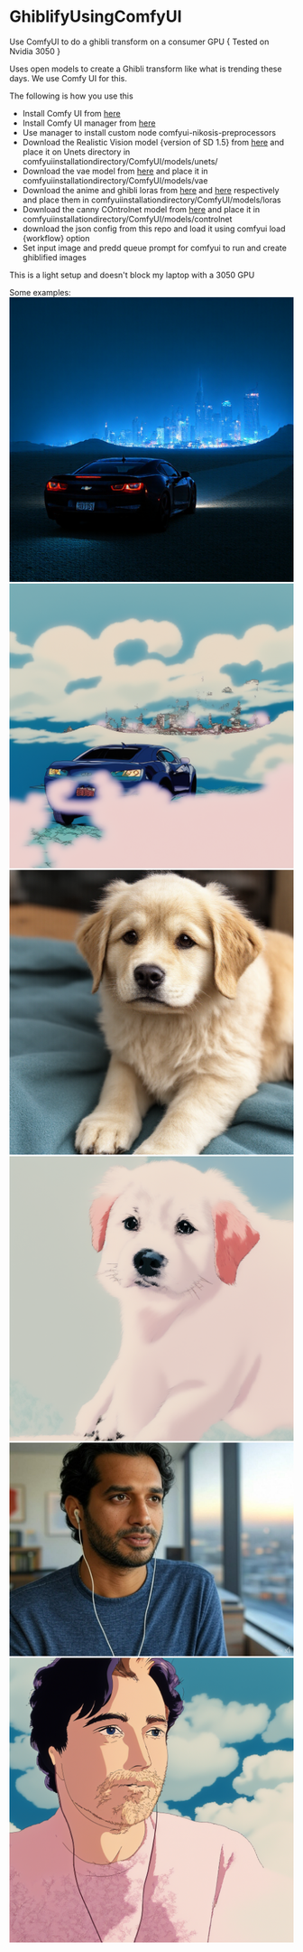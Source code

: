 # GhiblifyUsingComfyUI
Use ComfyUI to do a ghibli transform on a consumer GPU { Tested on Nvidia 3050 }

Uses open models to create a Ghibli transform like what is trending these days. We use Comfy UI for this.

The following is how you use this

- Install Comfy UI from [here](https://github.com/comfyanonymous/ComfyUI/releases)
- Install Comfy UI manager from [here](https://github.com/Comfy-Org/ComfyUI-Manager)
- Use manager to install custom node comfyui-nikosis-preprocessors
- Download the Realistic Vision model {version of SD 1.5} from [here](https://civitai.com/models/4201?modelVersionId=130072) and place it on Unets directory in comfyuiinstallationdirectory/ComfyUI/models/unets/ 
- Download the vae model from [here](https://civitai.com/models/276082/vae-ft-mse-840000-ema-pruned-or-840000-or-840k-sd15-vae) and place it in comfyuiinstallationdirectory/ComfyUI/models/vae 
- Download the anime and ghibli loras from [here](https://civitai.com/models/617225?modelVersionId=689993) and [here](https://civitai.com/models/6526/studio-ghibli-style-lora) respectively and place them in comfyuiinstallationdirectory/ComfyUI/models/loras 
- Download the canny COntrolnet model from [here](https://huggingface.co/lllyasviel/control_v11p_sd15_canny) and place it in comfyuiinstallationdirectory/ComfyUI/models/controlnet 
- download the json config from this repo and load it using comfyui load {workflow} option
- Set input image and predd queue prompt for comfyui to run and create ghiblified images


This is a light setup and doesn't block my laptop with a 3050 GPU

Some examples:
![image](https://github.com/mAch17/GhiblifyUsingComfyUI/blob/main/examples/ComfyUI_00026_.png)
![image](https://github.com/mAch17/GhiblifyUsingComfyUI/blob/main/examples/ComfyUI_00063_.png)
![image](https://github.com/mAch17/GhiblifyUsingComfyUI/blob/main/examples/ComfyUI_00009_.png)
![image](https://github.com/mAch17/GhiblifyUsingComfyUI/blob/main/examples/ComfyUI_00060_.png)
![image](https://github.com/mAch17/GhiblifyUsingComfyUI/blob/main/examples/image%20(1).jpg)
![image](https://github.com/mAch17/GhiblifyUsingComfyUI/blob/main/examples/ComfyUI_00062_.png)